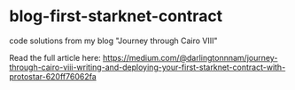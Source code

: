 # blog-first-starknet-contract
code solutions from my blog "Journey through Cairo VIII"

Read the full article here:
https://medium.com/@darlingtonnnam/journey-through-cairo-viii-writing-and-deploying-your-first-starknet-contract-with-protostar-620ff76062fa
